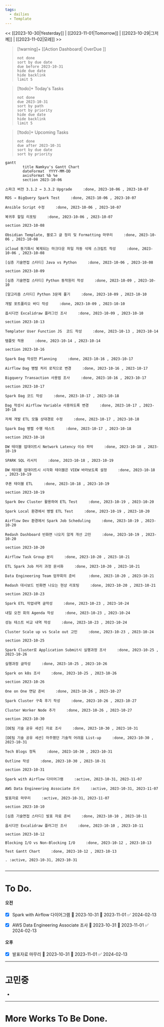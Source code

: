 ```yaml
---
tags:
  - dailies
  - Template
---
```

<< [[2023-10-30|Yesterday]] | [[2023-11-01|Tomorrow]] | [[2023-10-29|그저께]] | [[2023-11-02|모레]] >>

> [!warning]+ [[Action Dashboard| OverDue ]]
> ```tasks
> not done
> sort by due date
> due before 2023-10-31
> hide due date
> hide backlink
> limit 5
> ```

> [!todo]+ Today's Tasks
> ```tasks
> not done
> due 2023-10-31
> sort by path
> sort by priority
> hide due date
> hide backlink
> limit 5
> ```

> [!todo]+ Upcoming Tasks
> ```tasks  
> not done  
> due after 2023-10-31
> sort by due date
> sort by priority  

```mermaid
gantt
        title Namkyu's Gantt Chart
        dateFormat  YYYY-MM-DD
        axisFormat %b %e
        section 2023-10-06

스파크 버전 3.1.2 → 3.3.2 Upgrade     :done, 2023-10-06 , 2023-10-07

RDS → BigQuery Spark Test     :done, 2023-10-06 , 2023-10-07

Ansible Script 수정     :done, 2023-10-06 , 2023-10-07

복귀후 할일 리포팅     :done, 2023-10-06 , 2023-10-07

section 2023-10-08

Obsidian Template, 블로그 글 정리 및 Formatting 마무리     :done, 2023-10-06 , 2023-10-08

iCloud 동기화시 복제되는 마크다운 파일 자동 삭제 스크립트 작성     :done, 2023-10-06 , 2023-10-08

[심층 기술면접 스터디] Java vs Python     :done, 2023-10-06 , 2023-10-08

section 2023-10-09

[심층 기술면접 스터디] Python 동작원리 작성     :done, 2023-10-09 , 2023-10-10

[알고리즘 스터디] Python 3문제 풀기     :done, 2023-10-09 , 2023-10-10

개발 포트폴리오 바디 작성     :done, 2023-10-09 , 2023-10-10

옵시디언 Excalidraw 플러그인 조사     :done, 2023-10-09 , 2023-10-10

section 2023-10-13

Templater User Function JS  코드 작성     :done, 2023-10-13 , 2023-10-14

템플릿 적용     :done, 2023-10-14 , 2023-10-14

section 2023-10-16

Spark Dag 작성전 Planning     :done, 2023-10-16 , 2023-10-17

Airflow Dag 병렬 처리 로직으로 변경     :done, 2023-10-16 , 2023-10-17

Bigquery Transaction 사용법 조사     :done, 2023-10-16 , 2023-10-17

section 2023-10-17

Spark Dag 코드 작성     :done, 2023-10-17 , 2023-10-18

Dag 작성시 Airflow Variable 사용하도록 변경     :done, 2023-10-17 , 2023-10-18

자체 개발 ETL 모듈 상대경로 수정     :done, 2023-10-17 , 2023-10-18

Spark Dag 병렬 수행 테스트     :done, 2023-10-17 , 2023-10-18

section 2023-10-18

DW 테이블 업데이트시 Network Latency 이슈 파악     :done, 2023-10-18 , 2023-10-19

SPARK SQL 리서치     :done, 2023-10-18 , 2023-10-19

DW 테이블 업데이트시 시각화 테이블은 VIEW 바라보도록 설정     :done, 2023-10-18 , 2023-10-19

쿠폰 테이블 ETL     :done, 2023-10-18 , 2023-10-19

section 2023-10-19

Spark Dev Cluster 활용하여 ETL Test     :done, 2023-10-19 , 2023-10-20

Spark Local 환경에서 병렬 ETL Test     :done, 2023-10-19 , 2023-10-20

Airflow Dev 환경에서 Spark Job Scheduling     :done, 2023-10-19 , 2023-10-20

Redash Dashboard 빈화면 나오지 않게 개선 고민     :done, 2023-10-19 , 2023-10-20

section 2023-10-20

Airflow Task Group 분리     :done, 2023-10-20 , 2023-10-21

ETL Spark Job 처리 과정 문서화     :done, 2023-10-20 , 2023-10-21

Data Engineering Team 업무회의 준비      :done, 2023-10-20 , 2023-10-21

Redash 대시보드 빈화면 나오는 현상 리포팅     :done, 2023-10-20 , 2023-10-21

section 2023-10-23

Spark ETL 작업내역 글작성     :done, 2023-10-23 , 2023-10-24

내일 오전 회의 Agenda 작성     :done, 2023-10-23 , 2023-10-24

성능 테스트 비교 내역 작성     :done, 2023-10-23 , 2023-10-24

Cluster Scale up vs Scale out 고민     :done, 2023-10-23 , 2023-10-24

section 2023-10-25

Spark Cluster로 Application Submit시 실행과정 조사     :done, 2023-10-25 , 2023-10-26

실행과정 글작성     :done, 2023-10-25 , 2023-10-26

Spark on k8s 조사     :done, 2023-10-25 , 2023-10-26

section 2023-10-26

One on One 면담 준비     :done, 2023-10-26 , 2023-10-27

Spark Cluster 구축 후기 작성     :done, 2023-10-26 , 2023-10-27

Cluster Worker Node 추가     :done, 2023-10-26 , 2023-10-27

section 2023-10-30

[DE팀 기술 공유 세션] 자료 조사     :done, 2023-10-30 , 2023-10-31

[DE팀 기술 공유 세션] 마주했던 기술적 어려움 List-up     :done, 2023-10-30 , 2023-10-31

Tech Blogs 정독     :done, 2023-10-30 , 2023-10-31

Outline 작성     :done, 2023-10-30 , 2023-10-31

section 2023-10-31

Spark with Airflow 다이어그램     :active, 2023-10-31, 2023-11-07

AWS Data Engineering Associate 조사     :active, 2023-10-31, 2023-11-07

발표자료 마무리     :active, 2023-10-31, 2023-11-07

section 2023-10-10

[심층 기술면접 스터디] 발표 자료 준비     :done, 2023-10-10 , 2023-10-11

옵시디언 Excalidraw 플러그인 조사     :done, 2023-10-10 , 2023-10-11

section 2023-10-12

Blocking I/O vs Non-Blocking I/O     :done, 2023-10-12 , 2023-10-13

Test Gantt Chart     :done, 2023-10-12 , 2023-10-13

. :active, 2023-10-31, 2023-10-31


```

---

# To Do.

#### 오전
- [x] Spark with Airflow 다이어그램 🛫 2023-10-31 📅 2023-11-01 ✅ 2024-02-13
- [x] AWS Data Engineering Associate 조사 🛫 2023-10-31 📅 2023-11-01 ✅ 2024-02-13


#### 오후
- [x] 발표자료 마무리 🛫 2023-10-31 📅 2023-11-01 ✅ 2024-02-13


---

# 고민중
- 




---


# More Works To Be Done.

